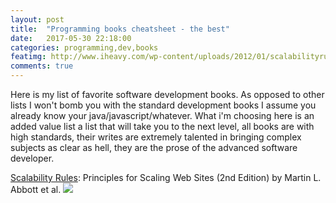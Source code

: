 ```yaml
---
layout: post
title:  "Programming books cheatsheet - the best"
date:   2017-05-30 22:18:00
categories: programming,dev,books
featimg: http://www.iheavy.com/wp-content/uploads/2012/01/scalabilityrules.png
comments: true
--- 
```

Here is my list of favorite software development books.  As opposed to other lists I won't bomb you with the standard development books I assume you already know your java/javascript/whatever.  What i'm choosing here is an added value list a list that will take you to the next level, all books are with high standards, their writes are extremely talented in bringing complex subjects as clear as hell, they are the prose of the advanced software developer.

[Scalability Rules](http://a.co/80Y7wHJ): Principles for Scaling Web Sites (2nd Edition) by Martin L. Abbott et al. 
<a href="http://a.co/80Y7wHJ" target="_blank"><img src="https://images-na.ssl-images-amazon.com/images/I/51tCoqsTCwL._SX381_BO1,204,203,200_.jpg"/></a>